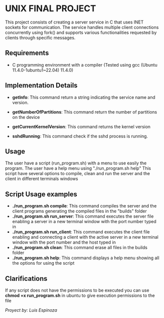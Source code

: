 # UNIX FINAL PROJECT

This project consists of creating a server service in C that uses INET sockets for communication. The service handles multiple client connections concurrently using fork() and supports various functionalities requested by clients through specific messages.

## Requirements

* C programming environment with a compiler (Tested using gcc (Ubuntu 11.4.0-1ubuntu1~22.04) 11.4.0)


## Implementation Details
* **getInfo**: This command return a string indicating the service name and version.

* **getNumberOfPartitions**: This command return the number of partitions on the device

* **getCurrentKernelVersion**: This command returns the kernel version

* **sshdRunning**: This command check if the sshd process is running.

## Usage

The user have a script (run_program.sh) with a menu to use easily the program.
The user have a help menu using "./run_program.sh help"
This script have several options to compile, clean and run the server and the client in different terminals windows 

## Script Usage examples

* **./run_program.sh compile**: This command compiles the server and the client programs generating the compiled files in the "builds" folder
* **./run_program.sh run_server**: This command executes the server file enabling a server in a new terminal window with the port number typed in
* **./run_program.sh run_client**: This command executes the client file enabling and connecting a client with the active server in a new terminal window with the port number and the host typed in
* **./run_program.sh clean**: This command erase all files in the builds folder
* **./run_program.sh help**: This command displays a help menu showing all the options for using the script

## Clarifications
If any script does not have the permissions to be executed you can use **chmod +x run_program.sh** in ubuntu to give execution permissions to the file




_Proyect by: Luis Espinoza_